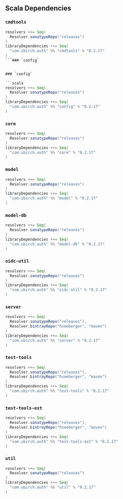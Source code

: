 ## Scala Dependencies

### `cmdtools`

```scala
resolvers ++= Seq(
  Resolver.sonatypeRepo("releases")
)
libraryDependencies ++= Seq(
  "com.ubirch.auth" %% "cmdtools" % "0.2.17"
)
```### `config`


### `config`

```scala
resolvers ++= Seq(
  Resolver.sonatypeRepo("releases")
)
libraryDependencies ++= Seq(
  "com.ubirch.auth" %% "config" % "0.2.17"
)
```

### `core`

```scala
resolvers ++= Seq(
  Resolver.sonatypeRepo("releases")
)
libraryDependencies ++= Seq(
  "com.ubirch.auth" %% "core" % "0.2.17"
)
```

### `model`

```scala
resolvers ++= Seq(
  Resolver.sonatypeRepo("releases")
)
libraryDependencies ++= Seq(
  "com.ubirch.auth" %% "model" % "0.2.17"
)
```

### `model-db`

```scala
resolvers ++= Seq(
  Resolver.sonatypeRepo("releases")
)
libraryDependencies ++= Seq(
  "com.ubirch.auth" %% "model-db" % "0.2.17"
)
```

### `oidc-util`

```scala
resolvers ++= Seq(
  Resolver.sonatypeRepo("releases")
)
libraryDependencies ++= Seq(
  "com.ubirch.auth" %% "oidc-util" % "0.2.17"
)
```

### `server`

```scala
resolvers ++= Seq(
  Resolver.sonatypeRepo("releases"),
  Resolver.bintrayRepo("hseeberger", "maven")
)
libraryDependencies ++= Seq(
  "com.ubirch.auth" %% "server" % "0.2.17"
)
```

### `test-tools`

```scala
resolvers ++= Seq(
  Resolver.sonatypeRepo("releases"),
  Resolver.bintrayRepo("hseeberger", "maven")
)
libraryDependencies ++= Seq(
  "com.ubirch.auth" %% "test-tools" % "0.2.17"
)
```

### `test-tools-ext`

```scala
resolvers ++= Seq(
  Resolver.sonatypeRepo("releases"),
  Resolver.bintrayRepo("hseeberger", "maven")
)
libraryDependencies ++= Seq(
  "com.ubirch.auth" %% "test-tools-ext" % "0.2.17"
)
```

### `util`

```scala
resolvers ++= Seq(
  Resolver.sonatypeRepo("releases")
)
libraryDependencies ++= Seq(
  "com.ubirch.auth" %% "util" % "0.2.17"
)
```
